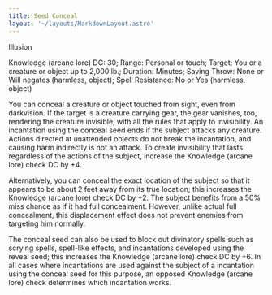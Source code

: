 ```yaml
---
title: Seed Conceal
layout: '~/layouts/MarkdownLayout.astro'
---
```

Illusion

Knowledge (arcane lore) DC: 30; Range: Personal or touch; Target: You or a
creature or object up to 2,000 lb.; Duration: Minutes; Saving Throw: None or
Will negates (harmless, object); Spell Resistance: No or Yes (harmless,
object)

You can conceal a creature or object touched from sight, even from darkvision.
If the target is a creature carrying gear, the gear vanishes, too, rendering
the creature invisible, with all the rules that apply to invisibility. An
incantation using the conceal seed ends if the subject attacks any creature.
Actions directed at unattended objects do not break the incantation, and
causing harm indirectly is not an attack. To create invisibility that lasts
regardless of the actions of the subject, increase the Knowledge (arcane lore)
check DC by +4.

Alternatively, you can conceal the exact location of the subject so that it
appears to be about 2 feet away from its true location; this increases the
Knowledge (arcane lore) check DC by +2. The subject benefits from a 50% miss
chance as if it had full concealment. However, unlike actual full concealment,
this displacement effect does not prevent enemies from targeting him normally.

The conceal seed can also be used to block out divinatory spells such as
scrying spells, spell-like effects, and incantations developed using the
reveal seed; this increases the Knowledge (arcane lore) check DC by +6. In all
cases where incantations are used against the subject of a incantation using
the conceal seed for this purpose, an opposed Knowledge (arcane lore) check
determines which incantation works.

